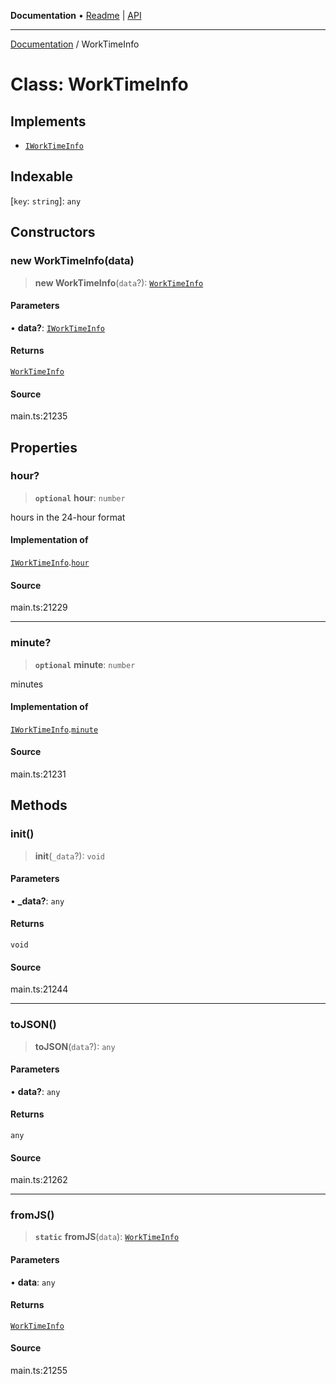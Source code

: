 **Documentation** • [Readme](../README.md) \| [API](../globals.md)

***

[Documentation](../README.md) / WorkTimeInfo

# Class: WorkTimeInfo

## Implements

- [`IWorkTimeInfo`](../interfaces/IWorkTimeInfo.md)

## Indexable

 \[`key`: `string`\]: `any`

## Constructors

### new WorkTimeInfo(data)

> **new WorkTimeInfo**(`data`?): [`WorkTimeInfo`](WorkTimeInfo.md)

#### Parameters

• **data?**: [`IWorkTimeInfo`](../interfaces/IWorkTimeInfo.md)

#### Returns

[`WorkTimeInfo`](WorkTimeInfo.md)

#### Source

main.ts:21235

## Properties

### hour?

> **`optional`** **hour**: `number`

hours in the 24-hour format

#### Implementation of

[`IWorkTimeInfo`](../interfaces/IWorkTimeInfo.md).[`hour`](../interfaces/IWorkTimeInfo.md#hour)

#### Source

main.ts:21229

***

### minute?

> **`optional`** **minute**: `number`

minutes

#### Implementation of

[`IWorkTimeInfo`](../interfaces/IWorkTimeInfo.md).[`minute`](../interfaces/IWorkTimeInfo.md#minute)

#### Source

main.ts:21231

## Methods

### init()

> **init**(`_data`?): `void`

#### Parameters

• **\_data?**: `any`

#### Returns

`void`

#### Source

main.ts:21244

***

### toJSON()

> **toJSON**(`data`?): `any`

#### Parameters

• **data?**: `any`

#### Returns

`any`

#### Source

main.ts:21262

***

### fromJS()

> **`static`** **fromJS**(`data`): [`WorkTimeInfo`](WorkTimeInfo.md)

#### Parameters

• **data**: `any`

#### Returns

[`WorkTimeInfo`](WorkTimeInfo.md)

#### Source

main.ts:21255
